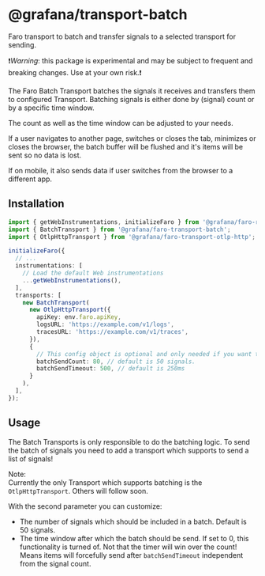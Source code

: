 # @grafana/transport-batch

Faro transport to batch and transfer signals to a selected transport for sending.

❗️*Warning*: this package is experimental and may be subject to frequent and breaking changes.
Use at your own risk.❗️

The Faro Batch Transport batches the signals it receives and transfers them to configured Transport.
Batching signals is either done by (signal) count or by a specific time window.

The count as well as the time window can be adjusted to your needs.

If a user navigates to another page, switches or closes the tab, minimizes or closes the browser,
the batch buffer will be flushed and it's items will be sent so no data is lost.

If on mobile, it also sends data if user switches from the browser to a different app.

## Installation

```ts
import { getWebInstrumentations, initializeFaro } from '@grafana/faro-react';
import { BatchTransport } from '@grafana/faro-transport-batch';
import { OtlpHttpTransport } from '@grafana/faro-transport-otlp-http';

initializeFaro({
  // ...
  instrumentations: [
    // Load the default Web instrumentations
    ...getWebInstrumentations(),
  ],
  transports: [
    new BatchTransport(
      new OtlpHttpTransport({
        apiKey: env.faro.apiKey,
        logsURL: 'https://example.com/v1/logs',
        tracesURL: 'https://example.com/v1/traces',
      }),
      {
        // This config object is optional and only needed if you want to change the defaults.
        batchSendCount: 80, // default is 50 signals.
        batchSendTimeout: 500, // default is 250ms
      }
    ),
  ],
});
```

## Usage

The Batch Transports is only responsible to do the batching logic.
To send the batch of signals you need to add a transport which supports to send a list of signals!

Note:\
Currently the only Transport which supports batching is the `OtlpHttpTransport`.
Others will follow soon.

With the second parameter you can customize:

- The number of signals which should be included in a batch. Default is 50 signals.
- The time window after which the batch should be send. If set to 0, this functionality is turned of.
  Not that the timer will win over the count! Means items will forcefully send after
  `batchSendTimeout` independent from the signal count.
